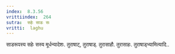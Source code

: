 ```yaml
---
index:  8.3.56
vrittiindex:  264
sutra:  सहेः साडः सः
vritti:  laghu 
---
```


साडरूपस्य सहेः सस्य मूर्धन्यादेशः. तुराषाट्, तुराषाड्. तुरासाहौ. तुरासाहः. तुराषाड्भ्यामित्यादि..

